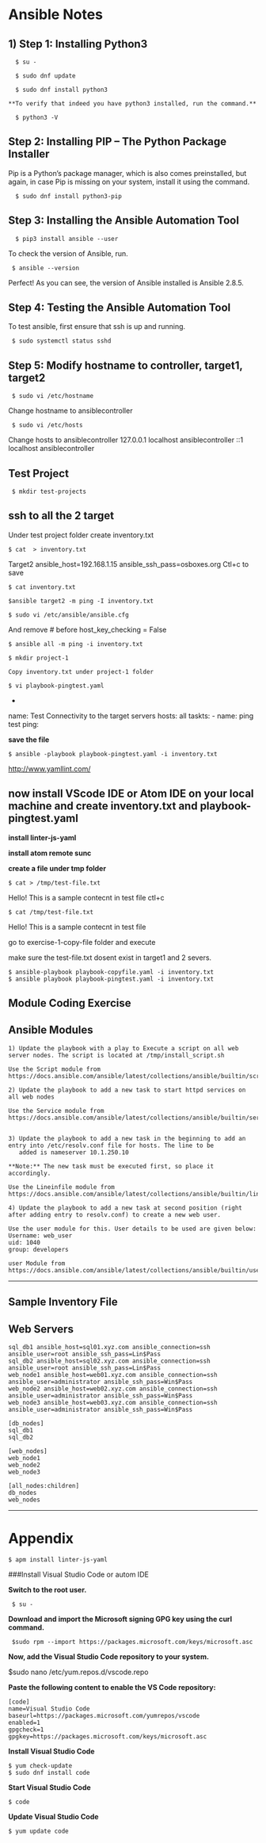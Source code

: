    # Ansible Notes
  
  ## 1) Step 1: Installing Python3
      
      $ su -
      
      $ sudo dnf update
      
      $ sudo dnf install python3
    
    **To verify that indeed you have python3 installed, run the command.**
    
      $ python3 -V

## Step 2: Installing PIP – The Python Package Installer

Pip is a Python’s package manager, which is also comes preinstalled, but again, in case Pip is missing on your system, install it using the command.

      $ sudo dnf install python3-pip

## Step 3: Installing the Ansible Automation Tool

      $ pip3 install ansible --user

To check the version of Ansible, run.

     $ ansible --version

Perfect! As you can see, the version of Ansible installed is Ansible 2.8.5.

## Step 4: Testing the Ansible Automation Tool

To test ansible, first ensure that ssh is up and running.
    
     $ sudo systemctl status sshd


## Step 5:  Modify hostname to controller, target1, target2

     $ sudo vi /etc/hostname  

Change hostname to ansiblecontroller

     $ sudo vi /etc/hosts

Change hosts to ansiblecontroller
127.0.0.1 localhost ansiblecontroller
::1       localhost ansiblecontroller

## Test Project
     
     $ mkdir test-projects
## ssh to all the 2 target  

Under test project folder create inventory.txt

    $ cat  > inventory.txt

Target2 ansible_host=192.168.1.15 ansible_ssh_pass=osboxes.org
Ctl+c to save

    $ cat inventory.txt
    
    $ansible target2 -m ping -I inventory.txt 

    $ sudo vi /etc/ansible/ansible.cfg 

And remove # before host_key_checking = False

    $ ansible all -m ping -i inventory.txt

    $ mkdir project-1

    Copy inventory.txt under project-1 folder
    
    $ vi playbook-pingtest.yaml

-

   name: Test Connectivity to the target servers
   hosts: all
   taskts:
     - name: ping test 
       ping:
      
   **save the file**

    $ ansible -playbook playbook-pingtest.yaml -i inventory.txt

http://www.yamllint.com/

## now install VScode IDE or Atom IDE on your local machine and create inventory.txt and playbook-pingtest.yaml

**install linter-js-yaml**

**install atom remote sunc**


**create a file under tmp folder**

    $ cat > /tmp/test-file.txt
  Hello! This is a sample contecnt in test file
  ctl+c
   
    $ cat /tmp/test-file.txt
  Hello! This is a sample contecnt in test file

go to exercise-1-copy-file folder and execute

make sure the test-file.txt dosent exist in target1 and 2 severs.

    $ ansible-playbook playbook-copyfile.yaml -i inventory.txt
    $ ansible playbook playbook-pingtest.yaml -i inventory.txt


## Module Coding Exercise

## Ansible Modules

    1) Update the playbook with a play to Execute a script on all web server nodes. The script is located at /tmp/install_script.sh

    Use the Script module from https://docs.ansible.com/ansible/latest/collections/ansible/builtin/script_module.html

    2) Update the playbook to add a new task to start httpd services on all web nodes

    Use the Service module from https://docs.ansible.com/ansible/latest/collections/ansible/builtin/service_module.html


    3) Update the playbook to add a new task in the beginning to add an entry into /etc/resolv.conf file for hosts. The line to be   
       added is nameserver 10.1.250.10

    **Note:** The new task must be executed first, so place it accordingly.

    Use the Lineinfile module from https://docs.ansible.com/ansible/latest/collections/ansible/builtin/lineinfile_module.html

    4) Update the playbook to add a new task at second position (right after adding entry to resolv.conf) to create a new web user.

    Use the user module for this. User details to be used are given below:
    Username: web_user
    uid: 1040
    group: developers

    user Module from https://docs.ansible.com/ansible/latest/collections/ansible/builtin/user_module.html

------------------------------------------------------------------------------------------------------------------------
## Sample Inventory File

## Web Servers
    sql_db1 ansible_host=sql01.xyz.com ansible_connection=ssh ansible_user=root ansible_ssh_pass=Lin$Pass
    sql_db2 ansible_host=sql02.xyz.com ansible_connection=ssh ansible_user=root ansible_ssh_pass=Lin$Pass
    web_node1 ansible_host=web01.xyz.com ansible_connection=ssh ansible_user=administrator ansible_ssh_pass=Win$Pass
    web_node2 ansible_host=web02.xyz.com ansible_connection=ssh ansible_user=administrator ansible_ssh_pass=Win$Pass
    web_node3 ansible_host=web03.xyz.com ansible_connection=ssh ansible_user=administrator ansible_ssh_pass=Win$Pass

    [db_nodes]
    sql_db1
    sql_db2

    [web_nodes]
    web_node1
    web_node2
    web_node3

    [all_nodes:children]
    db_nodes
    web_nodes

------------------------------------------------------------------------------------------------------------------


# Appendix 

    $ apm install linter-js-yaml

 
  
###Install Visual Studio Code or autom IDE

**Switch to the root user.**
      
     $ su -
    
**Download and import the Microsoft signing GPG key using the curl command.**

     $sudo rpm --import https://packages.microsoft.com/keys/microsoft.asc
   
 **Now, add the Visual Studio Code repository to your system.**

$sudo nano /etc/yum.repos.d/vscode.repo

**Paste the following content to enable the VS Code repository:**

	[code]
	name=Visual Studio Code
	baseurl=https://packages.microsoft.com/yumrepos/vscode
	enabled=1
	gpgcheck=1
	gpgkey=https://packages.microsoft.com/keys/microsoft.asc

**Install Visual Studio Code**

    $ yum check-update
    $ sudo dnf install code
  
**Start Visual Studio Code**
  
    $ code

**Update Visual Studio Code**

    $ yum update code
  

